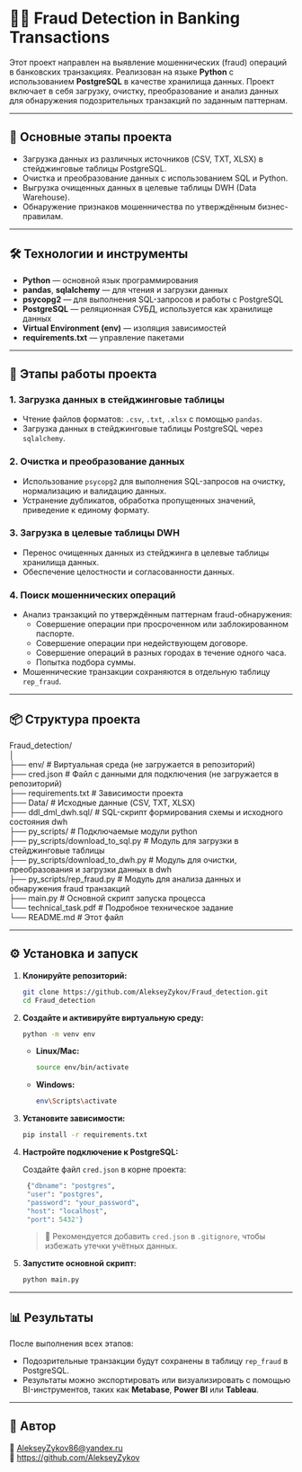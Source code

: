 # 🕵️‍♂️ Fraud Detection in Banking Transactions

Этот проект направлен на выявление мошеннических (fraud) операций в банковских транзакциях. Реализован на языке **Python** с использованием **PostgreSQL** в качестве хранилища данных. Проект включает в себя загрузку, очистку, преобразование и анализ данных для обнаружения подозрительных транзакций по заданным паттернам.

---

## 📌 Основные этапы проекта

- Загрузка данных из различных источников (CSV, TXT, XLSX) в стейджинговые таблицы PostgreSQL.
- Очистка и преобразование данных с использованием SQL и Python.
- Выгрузка очищенных данных в целевые таблицы DWH (Data Warehouse).
- Обнаружение признаков мошенничества по утверждённым бизнес-правилам.

---

## 🛠️ Технологии и инструменты

- **Python** — основной язык программирования
- **pandas**, **sqlalchemy** — для чтения и загрузки данных
- **psycopg2** — для выполнения SQL-запросов и работы с PostgreSQL
- **PostgreSQL** — реляционная СУБД, используется как хранилище данных
- **Virtual Environment (env)** — изоляция зависимостей
- **requirements.txt** — управление пакетами

---

## 🧩 Этапы работы проекта

### 1. Загрузка данных в стейджинговые таблицы
- Чтение файлов форматов: `.csv`, `.txt`, `.xlsx` с помощью `pandas`.
- Загрузка данных в стейджинговые таблицы PostgreSQL через `sqlalchemy`.

### 2. Очистка и преобразование данных
- Использование `psycopg2` для выполнения SQL-запросов на очистку, нормализацию и валидацию данных.
- Устранение дубликатов, обработка пропущенных значений, приведение к единому формату.

### 3. Загрузка в целевые таблицы DWH
- Перенос очищенных данных из стейджинга в целевые таблицы хранилища данных.
- Обеспечение целостности и согласованности данных.

### 4. Поиск мошеннических операций
- Анализ транзакций по утверждённым паттернам fraud-обнаружения:
  - Совершение операции при просроченном или заблокированном паспорте.
  - Совершение операции при недействующем договоре.
  - Совершение операций в разных городах в течение одного часа.
  - Попытка подбора суммы.
- Мошеннические транзакции сохраняются в отдельную таблицу `rep_fraud`.

---

## 📦 Структура проекта

Fraud_detection/   
│    
├── env/ # Виртуальная среда (не загружается в репозиторий)      
├── cred.json # Файл с данными для подключения (не загружается в репозиторий)    
├── requirements.txt # Зависимости проекта   
├── Data/ # Исходные данные (CSV, TXT, XLSX)   
├── ddl_dml_dwh.sql/ # SQL-скрипт формирования схемы и исходного состояния dwh   
├── py_scripts/ # Подключаемые модули python      
├── py_scripts/download_to_sql.py # Модуль для загрузки в стейджинговые таблицы        
├── py_scripts/download_to_dwh.py # Модуль для очистки, преобразования и загрузки данных в dwh       
├── py_scripts/rep_fraud.py # Модуль для анализа данных и обнаружения fraud транзакций    
├── main.py # Основной скрипт запуска процесса       
└── technical_task.pdf # Подробное техническое задание     
└── README.md # Этот файл    

---

## ⚙️ Установка и запуск

1. **Клонируйте репозиторий:**
   ```bash
   git clone https://github.com/AlekseyZykov/Fraud_detection.git
   cd Fraud_detection
   ```

2. **Создайте и активируйте виртуальную среду:**
   ```bash
   python -m venv env
   ```
   - **Linux/Mac:**
     ```bash
     source env/bin/activate
     ```
   - **Windows:**
     ```bash
     env\Scripts\activate
     ```

3. **Установите зависимости:**
   ```bash
   pip install -r requirements.txt
   ```

4. **Настройте подключение к PostgreSQL:**

   Создайте файл `cred.json` в корне проекта:
   ```python
    {"dbname": "postgres",
    "user": "postgres",
    "password": "your_password",
    "host": "localhost",
    "port": 5432'}

   ```

   > 🔐 Рекомендуется добавить `cred.json` в `.gitignore`, чтобы избежать утечки учётных данных.

5. **Запустите основной скрипт:**
   ```bash
   python main.py
   ```

---

## 📊 Результаты

После выполнения всех этапов:
- Подозрительные транзакции будут сохранены в таблицу `rep_fraud` в PostgreSQL.
- Результаты можно экспортировать или визуализировать с помощью BI-инструментов, таких как **Metabase**, **Power BI** или **Tableau**.

---

## 🤝 Автор

📧 AlekseyZykov86@yandex.ru  
💼 https://github.com/AlekseyZykov